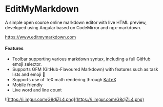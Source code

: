 # EditMyMarkdown

A simple open source online markdown editor with live HTML preview, developed using Angular based on CodeMirror and ngx-markdown.

https://www.editmymarkdown.com

#### Features
- Toolbar supporting various markdown syntax, including a full GitHub emoji selector. 
- Supports GFM (GitHub-Flavoured Markdown) with features such as task lists and emoji :brain:   
- Supports use of TeX math rendering through [KaTeX](https://github.com/KaTeX/KaTeX)
- Mobile friendly
- Live word and line count

![https://i.imgur.com/G8djZL4.png](https://i.imgur.com/G8djZL4.png)